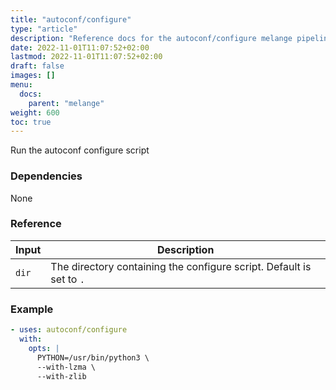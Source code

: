 ```yaml
---
title: "autoconf/configure"
type: "article"
description: "Reference docs for the autoconf/configure melange pipeline"
date: 2022-11-01T11:07:52+02:00
lastmod: 2022-11-01T11:07:52+02:00
draft: false
images: []
menu:
  docs:
    parent: "melange"
weight: 600
toc: true
---
```



Run the autoconf configure script

### Dependencies
None

### Reference
| Input | Description                                                          |
|-------|----------------------------------------------------------------------|
| `dir` | The directory containing the configure script. Default is set to `.` |


### Example
```yaml
- uses: autoconf/configure
  with:
    opts: |
      PYTHON=/usr/bin/python3 \
      --with-lzma \
      --with-zlib

```
